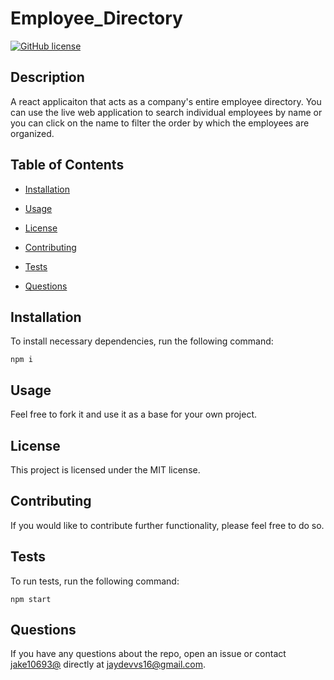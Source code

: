 
# Employee_Directory
[![GitHub license](https://img.shields.io/badge/license-MIT-blue.svg)](https://github.com/jake10693@/employee_directory)

## Description

A react applicaiton that acts as a company's entire employee directory. You can use the live web application to search individual employees by name or you can click on the name to filter the order by which the employees are organized. 

## Table of Contents 

* [Installation](#installation)

* [Usage](#usage)

* [License](#license)

* [Contributing](#contributing)

* [Tests](#tests)

* [Questions](#questions)

## Installation

To install necessary dependencies, run the following command:

```
npm i
```

## Usage

Feel free to fork it and use it as a base for your own project. 

## License

This project is licensed under the MIT license.
  
## Contributing

If you would like to contribute further functionality, please feel free to do so. 

## Tests

To run tests, run the following command:

```
npm start
```

## Questions

If you have any questions about the repo, open an issue or contact [jake10693@](undefined) directly at jaydevvs16@gmail.com.


